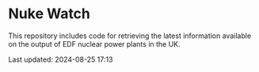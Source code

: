 # Nuke Watch

This repository includes code for retrieving the latest information available on the output of EDF nuclear power plants in the UK.

Last updated: 2024-08-25 17:13